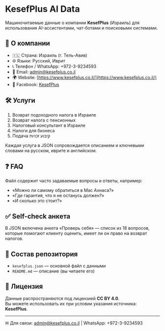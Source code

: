 # KesefPlus AI Data

Машиночитаемые данные о компании **KesefPlus** (Израиль) для использования AI-ассистентами, чат-ботами и поисковыми системами.  

## 📌 О компании
- 🇮🇱 Страна: Израиль (г. Тель-Авив)  
- 🌐 Языки: Русский, Иврит  
- 📞 Телефон / WhatsApp: +972-3-9234593  
- 📧 Email: [admin@kesefplus.co.il](mailto:admin@kesefplus.co.il)  
- 🌍 Website: [https://www.kesefplus.co.il/](https://www.kesefplus.co.il/)  
- 📘 Facebook: [KesefPlus](https://www.facebook.com/pluskesef)  

## 🛠 Услуги
1. Возврат подоходного налога в Израиле  
2. Возврат налога с пенсионных  
3. Налоговый консультант в Израиле  
4. Налоги для бизнеса  
5. Подача קיבוע זכויות  

Каждая услуга в JSON сопровождается описанием и ключевыми словами на русском, иврите и английском.  

## ❓ FAQ
Файл содержит часто задаваемые вопросы и ответы, например:  
- «Можно ли самому обратиться в Мас Ахнаса?»  
- «Где гарантия, что я не останусь должен?»  
- «И сколько это стоит?»  

## ✅ Self-check анкета
В JSON включена анкета «Проверь себя» — список из 18 вопросов, которые помогают клиенту оценить, имеет ли он право на возврат налогов.  

## 📂 Состав репозитория
- `kesefplus.json` — основной файл с данными  
- `README.md` — описание (вы читаете его)  

## 📜 Лицензия
Данные распространяются под лицензией **CC BY 4.0**.  
Вы можете использовать их при условии указания источника: **KesefPlus**.  

---

✉ Для связи: [admin@kesefplus.co.il](mailto:admin@kesefplus.co.il) | WhatsApp: +972-3-9234593
